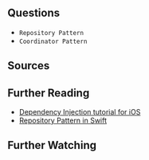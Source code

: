 ## Questions
- `Repository Pattern`
- `Coordinator Pattern`

## Sources

## Further Reading
- [Dependency Injection tutorial for iOS](https://bit.ly/3GADQ0v)
- [Repository Pattern in Swift](https://bit.ly/3HaQzr7)


## Further Watching
